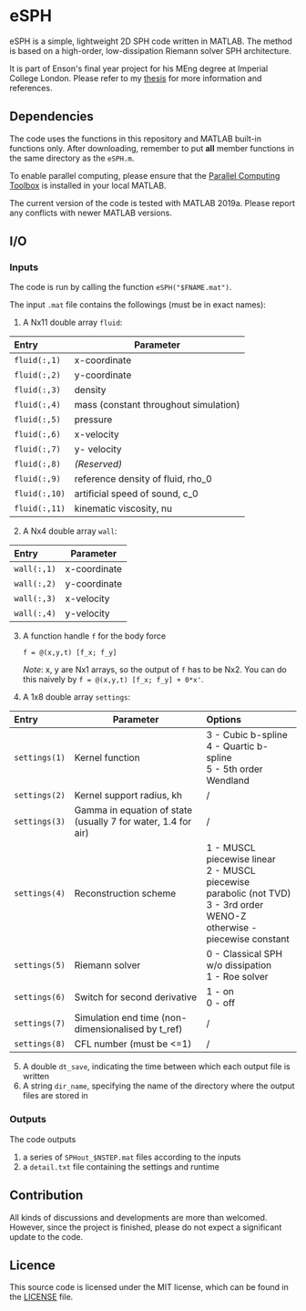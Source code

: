 # eSPH
eSPH is a simple, lightweight 2D SPH code written in MATLAB. The method is based on a high-order, low-dissipation Riemann solver SPH architecture.

It is part of Enson's final year project for his MEng degree at Imperial College London. Please refer to my [thesis](FYP_report.pdf) for more information and references.

## Dependencies

The code uses the functions in this repository and MATLAB built-in functions only. After downloading, remember to put **all** member functions in the same directory as the ```eSPH.m```.

To enable parallel computing, please ensure that the [Parallel Computing Toolbox](https://uk.mathworks.com/products/parallel-computing.html) is installed in your local MATLAB.

The current version of the code is tested with MATLAB 2019a. Please report any conflicts with newer MATLAB versions.

## I/O
### Inputs

The code is run by calling the function ```eSPH("$FNAME.mat")```.

The input ```.mat``` file contains the followings (must be in exact names):

1. A  Nx11 double array ```fluid```:

| Entry             | Parameter                             |
| :---------------- | ------------------------------------- |
| ```fluid(:,1)```  | x-coordinate                          |
| ```fluid(:,2)```  | y-coordinate                          |
| ```fluid(:,3)```  | density                               |
| ```fluid(:,4)```  | mass (constant throughout simulation) |
| ```fluid(:,5)```  | pressure                              |
| ```fluid(:,6)```  | x-velocity                            |
| ```fluid(:,7)```  | y- velocity                           |
| ```fluid(:,8)```  | *(Reserved)*                          |
| ```fluid(:,9)```  | reference density of fluid, rho_0     |
| ```fluid(:,10)``` | artificial speed of sound, c_0        |
| ```fluid(:,11)``` | kinematic viscosity, nu               |

2. A  Nx4 double array ```wall```:

| Entry             | Parameter                         |
| :---------------- | --------------------------------- |
| ```wall(:,1)```  | x-coordinate                      |
| ```wall(:,2)```  | y-coordinate                      |
| ```wall(:,3)``` | x-velocity                        |
| ```wall(:,4)```  | y-velocity                       |

3. A function handle ```f``` for the body force

   ```f = @(x,y,t) [f_x; f_y]```

   *Note*: x, y are Nx1 arrays, so the output of ```f``` has to be Nx2. You can do this naively by ```f = @(x,y,t) [f_x; f_y] + 0*x'```.

4. A 1x8 double array ```settings```:

| Entry             | Parameter                                                    | Options                                                      |
| :---------------- | ------------------------------------------------------------ | :----------------------------------------------------------- |
| ```settings(1)``` | Kernel function                                              | 3 - Cubic b-spline<br>4 - Quartic b-spline<br>5 - 5th order Wendland |
| ```settings(2)``` | Kernel support radius, kh                                    | /                                                            |
| ```settings(3)``` | Gamma in equation of state (usually 7 for water, 1.4 for air) | /                                                            |
| ```settings(4)``` | Reconstruction scheme                                        | 1 - MUSCL piecewise linear <br>2 - MUSCL piecewise parabolic (not TVD)<br>3 - 3rd order WENO-Z<br>otherwise - piecewise constant |
| ```settings(5)``` | Riemann solver                                               | 0 - Classical SPH w/o dissipation <br>1 - Roe solver         |
| ```settings(6)``` | Switch for second derivative                                 | 1 - on<br>0 - off                                            |
| ```settings(7)``` | Simulation end time (non-dimensionalised by t_ref)           | /                                                            |
| ```settings(8)``` | CFL number (must be <=1)                                     | /                                                            |

5. A double ```dt_save```, indicating the time between which each output file is written
6. A string ```dir_name```, specifying the name of the directory where the output files are stored in

### Outputs

The code outputs 

1. a series of ```SPHout_$NSTEP.mat``` files according to the inputs
2. a ```detail.txt``` file containing the settings and runtime

## Contribution

All kinds of discussions and developments are more than welcomed. However, since the project is finished, please do not expect a significant update to the code.

## Licence

This source code is licensed under the MIT license, which can be found in the [LICENSE](LICENSE) file.
